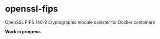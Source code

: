 # openssl-fips

OpenSSL FIPS 140-2 cryptographic module canister for Docker containers

**Work in progress**
